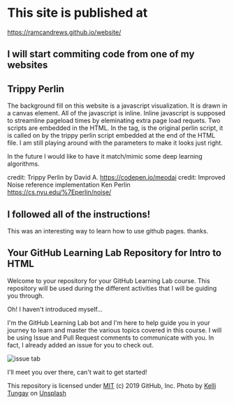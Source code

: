 #  This site is published at 
https://ramcandrews.github.io/website/

## I will start commiting code from one of my websites

## Trippy Perlin
The background fill on this website is a javascript visualization. It is drawn in a canvas element. All of the javascript is inline. Inline javascript is supposed to streamline pageload times by eleminating extra page load requets. Two scripts are embedded in the HTML. In the <HEAD> tag, is the original perlin script, it is called on by the trippy perlin script embedded at the end of the HTML file. I am still playing around with the parameters to make it looks just right.
  
In the future I would like to have it match/mimic some deep learning algorithms.

credit: Trippy Perlin by David A. https://codepen.io/meodai
credit:  Improved Noise reference implementation
Ken Perlin https://cs.nyu.edu/%7Eperlin/noise/

## I followed all of the instructions!

This was an interesting way to learn how to use github pages. thanks.

## Your GitHub Learning Lab Repository for Intro to HTML

Welcome to your repository for your GitHub Learning Lab course. This repository will be used during the different activities that I will be guiding you through.

Oh! I haven't introduced myself...

I'm the GitHub Learning Lab bot and I'm here to help guide you in your journey to learn and master the various topics covered in this course. I will be using Issue and Pull Request comments to communicate with you. In fact, I already added an issue for you to check out.

![issue tab](https://lab.github.com/public/images/issue_tab.png)

I'll meet you over there, can't wait to get started!

This repository is licensed under [MIT](LICENSE) (c) 2019 GitHub, Inc.
Photo by [Kelli Tungay](https://unsplash.com/photos/Sj0nhVIb4eY) on [Unsplash](https://unsplash.com/)
